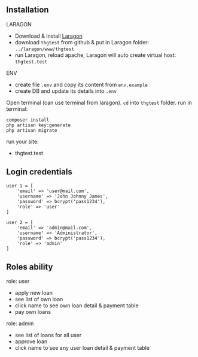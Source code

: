 ## Installation


LARAGON
- Download & install [Laragon](https://laragon.org/)
- download ```thgtest``` from github & put in Laragon folder: ```../laragon/www/thgtest```
- run Laragon, reload apache, Laragon will auto create virtual host: ```thgtest.test```


ENV
- create file ```.env``` and copy its content from ```env.example```
- create DB and update its details into ```.env```


Open terminal (can use terminal from laragon). ```cd``` into ```thgtest``` folder.
run in terminal: 
```
composer install
php artisan key:generate
php artisan migrate
```


run your site:
- thgtest.test


## Login credentials
```
user 1 = [
    'email' => 'user@mail.com', 
    'username' => 'John Johnny James', 
    'password' => bcrypt('pass1234'), 
    'role' => 'user'
]

user 2 = [
    'email' => 'admin@mail.com', 
    'username' => 'Administrator', 
    'password' => bcrypt('pass1234'), 
    'role' => 'admin'
]
```


## Roles ability

role: user
- apply new loan
- see list of own loan
- click name to see own loan detail & payment table
- pay own loans

role: admin
- see list of loans for all user
- approve loan
- click name to see any user loan detail & payment table
